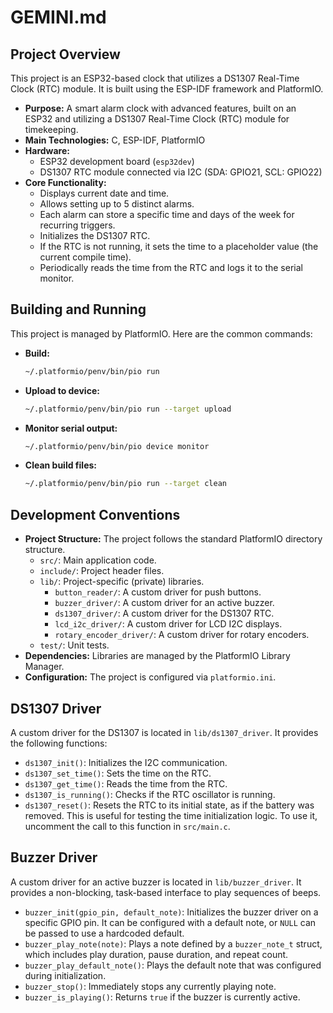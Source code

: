 # GEMINI.md

## Project Overview

This project is an ESP32-based clock that utilizes a DS1307 Real-Time Clock (RTC) module. It is built using the ESP-IDF framework and PlatformIO.

*   **Purpose:** A smart alarm clock with advanced features, built on an ESP32 and utilizing a DS1307 Real-Time Clock (RTC) module for timekeeping.
*   **Main Technologies:** C, ESP-IDF, PlatformIO
*   **Hardware:**
    *   ESP32 development board (`esp32dev`)
    *   DS1307 RTC module connected via I2C (SDA: GPIO21, SCL: GPIO22)
*   **Core Functionality:**
    *   Displays current date and time.
    *   Allows setting up to 5 distinct alarms.
    *   Each alarm can store a specific time and days of the week for recurring triggers.
    *   Initializes the DS1307 RTC.
    *   If the RTC is not running, it sets the time to a placeholder value (the current compile time).
    *   Periodically reads the time from the RTC and logs it to the serial monitor.

## Building and Running

This project is managed by PlatformIO. Here are the common commands:

*   **Build:**
    ```bash
    ~/.platformio/penv/bin/pio run
    ```
*   **Upload to device:**
    ```bash
    ~/.platformio/penv/bin/pio run --target upload
    ```
*   **Monitor serial output:**
    ```bash
    ~/.platformio/penv/bin/pio device monitor
    ```
*   **Clean build files:**
    ```bash
    ~/.platformio/penv/bin/pio run --target clean
    ```

## Development Conventions

*   **Project Structure:** The project follows the standard PlatformIO directory structure.
    *   `src/`: Main application code.
    *   `include/`: Project header files.
    *   `lib/`: Project-specific (private) libraries.
        *   `button_reader/`: A custom driver for push buttons.
        *   `buzzer_driver/`: A custom driver for an active buzzer.
        *   `ds1307_driver/`: A custom driver for the DS1307 RTC.
        *   `lcd_i2c_driver/`: A custom driver for LCD I2C displays.
        *   `rotary_encoder_driver/`: A custom driver for rotary encoders.
    *   `test/`: Unit tests.
*   **Dependencies:** Libraries are managed by the PlatformIO Library Manager.
*   **Configuration:** The project is configured via `platformio.ini`.

## DS1307 Driver

A custom driver for the DS1307 is located in `lib/ds1307_driver`. It provides the following functions:

*   `ds1307_init()`: Initializes the I2C communication.
*   `ds1307_set_time()`: Sets the time on the RTC.
*   `ds1307_get_time()`: Reads the time from the RTC.
*   `ds1307_is_running()`: Checks if the RTC oscillator is running.
*   `ds1307_reset()`: Resets the RTC to its initial state, as if the battery was removed. This is useful for testing the time initialization logic. To use it, uncomment the call to this function in `src/main.c`.

## Buzzer Driver

A custom driver for an active buzzer is located in `lib/buzzer_driver`. It provides a non-blocking, task-based interface to play sequences of beeps.

*   `buzzer_init(gpio_pin, default_note)`: Initializes the buzzer driver on a specific GPIO pin. It can be configured with a default note, or `NULL` can be passed to use a hardcoded default.
*   `buzzer_play_note(note)`: Plays a note defined by a `buzzer_note_t` struct, which includes play duration, pause duration, and repeat count.
*   `buzzer_play_default_note()`: Plays the default note that was configured during initialization.
*   `buzzer_stop()`: Immediately stops any currently playing note.
*   `buzzer_is_playing()`: Returns `true` if the buzzer is currently active.
